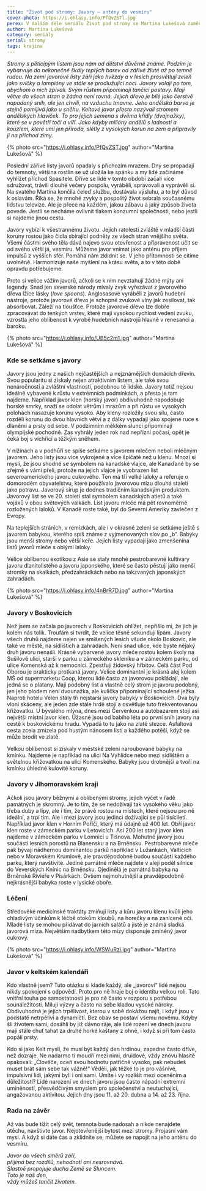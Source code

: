 ```yaml
---
title: "Život pod stromy: Javory – antény do vesmíru"
cover-photo: https://i.ohlasy.info/PfQvZSTl.jpg
perex: V dalším déle seriálu Život pod stromy se Martina Lukešová zaměřila na javory. Těch není v Boskovicích vůbec málo, text doprovázejí podzimní fotografie některých z nich.
author: Martina Lukešová
category: seriály
serial: stromy
tags: krajina
---
```


*Stromy s pěticípým listem jsou nám od dětství důvěrně známé. Podzim je vybarvuje do nekonečné škály teplých barev od zářivé žluté až po temně rudou. Na zemi javorové listy září jako hvězdy a v lesích prosvětlují zeleň jako svíčky a lampióny ve stále se prodlužující noci. Javory volají po tom, abychom o nich zpívali. Svým růstem připomínají tančící postavy. Mají větve do všech stran a žádná není rovná. Jejich dřevo je bílé jako čerstvě napadaný sníh, ale jen chvíli, na vzduchu tmavne. Jeho andělská barva je stejně pomíjivá jako u sněhu. Keltové javor přesto nazývali stromem andělských hlaviček. To pro jejich semena s dvěma křídly (dvojnažky), které se v povětří točí a víří. Jako kdyby milióny andělů s ladností a kouzlem, které umí jen příroda, slétly z vysokých korun na zem a připravily ji na příchod zimy.*

{% photo src="https://i.ohlasy.info/PfQvZST.jpg" author="Martina Lukešová" %}

Poslední zářivé listy javorů opadaly s příchozím mrazem. Dny se propadají do temnoty, většina rostlin se už uložila ke spánku a my lidé začínáme vyhlížet příchod Spasitele. Dříve se lidé v tomto období začali více sdružovat, trávili dlouhé večery pospolu, vyráběli, spravovali a vyprávěli si. Na svatého Martina končila čeleď službu, dostávala výsluhu, a to byl důvod k oslavám. Říká se, že mnohé zvyky a pospolitý život sebrala současnému lidstvu televize. Ale je přece na každém, jakou zábavu a jaký způsob života povede. Jestli se necháme ovlivnit tlakem konzumní společnosti, nebo jestli si najdeme jinou cestu.

Javory vybízí k všestrannému životu. Jejich ratolesti zvláště v mladší části koruny rostou jako čidla sbírající podněty ze všech stran vnějšího světa. Všemi částmi svého těla dává najevo svou otevřenost a připravenost učit se od svého větší já, vesmíru. Můžeme javor vnímat jako anténu pro příjem impulsů z vyšších sfér. Pomáhá nám zklidnit se. V jeho přítomnosti se cítíme uvolněně. Harmonizuje naše myšlení na krásu světa, a to v této době opravdu potřebujeme.

Proto si velice vážím javorů, ačkoli se k nim nevztahují žádné mýty ani legendy. Snad jen severské národy mívaly zvyk vyřezávat z javorového dřeva lžíce lásky (*love spoons*). Anglosasové vyráběli z javorů hudební nástroje, protože javorové dřevo je schopné zvukové vlny jak zesilovat, tak absorbovat. Záleží na tloušťce. Protože javorové dřevo lze dobře zpracovávat do tenkých vrstev, které mají vysokou rychlost vedení zvuku, vzrostla jeho oblíbenost k výrobě hudebních nástrojů hlavně v renesanci a baroku.

{% photo src="https://i.ohlasy.info/UB5c2m1.jpg" author="Martina Lukešová" %}

### Kde se setkáme s javory

Javory jsou jedny z našich nejčastějších a nejznámějších domácích dřevin. Svou popularitu si získaly nejen atraktivním listem, ale také svou nenáročností a zvláštní vlastností, podobnou té lidské. Javory totiž nejsou ideálně vybavené k růstu v extrémních podmínkách, a přesto je tam najdeme. Například javor klen (horský javor) obdivuhodně napodobuje horské smrky, snaží se odolat větrům i mrazům a při růstu ve vysokých polohách nasazuje korunu vysoko. Aby kleny rozložily svou sílu, často rozdělí korunu do dvou hlavních větví a z dálky vypadají jako spojené ruce s dlaněmi a prsty od sebe. V podzimním měkkém slunci připomínají olympijské pochodně. Zas vyhrály jeden rok nad nepřízní počasí, opět je čeká boj s vichřicí a těžkým sněhem.

V nížinách a v podhůří se spíše setkáme s javorem mlečem neboli mléčným javorem. Jeho listy jsou více vykrojené a více špičaté než u klenu. Mnozí si myslí, že jsou shodné se symbolem na kanadské vlajce, ale Kanaďané by se zřejmě s vámi přeli, protože na jejich vlajce je vyobrazen list severoamerického javoru cukrového. Ten má tři velké laloky a referuje o domorodém obyvatelstvu, které používalo javorovou mízu dlouhá staletí jako potravu. Javorový sirup je dodnes tradičním kanadským produktem. Javorový list se ve 20. století stal symbolem kanadských atletů a také vojáků v obou světových válkách. List javoru mleče má pět rovnoměrně rozložených laloků. V Kanadě roste také, byl do Severní Ameriky zavlečen z Evropy.

Na teplejších stráních, v remízkách, ale i v okrasné zeleni se setkáme ještě s javorem babykou, kterého spíš známe z vyjmenovaných slov po „b“. Babyky jsou menší stromy nebo větší keře. Jejich listy vypadají jako zmenšenina listů javorů mleče s oblými laloky.

Velice oblíbenou exotikou z Asie se staly mnohé pestrobarevné kultivary javoru dlanitolistého a javoru japonského, které se často pěstují jako menší stromky na skalkách, předzahrádkách nebo na takzvaných japonských zahradách.

{% photo src="https://i.ohlasy.info/4nBrR7D.jpg" author="Martina Lukešová" %}

### Javory v Boskovicích

Než jsem se začala po javorech v Boskovicích ohlížet, nepřišlo mi, že jich je kolem nás tolik. Troufám si tvrdit, že velice těsně sekundují lípám. Javory všech druhů najdeme nejen ve smíšených lesích všude okolo Boskovic, ale také ve městě, na sídlištích a zahradách. Není snad ulice, kde byste nějaký druh javoru nenašli. Krásně vybarvené javory mleče rostou kolem školy na Sušilově ulici, starší v parku u zámeckého skleníku a v zámeckém parku, od ulice Komenská až k nemocnici. Zpestřují židovský hřbitov. Celá část Pod Oborou je prakticky protkaná javory. Velice dominantní je krásná alej kolem MŠ od supermarketu Coop, kterou lidé často za javorovou pokládají, ale jedná se o platany. Mají podobný list a vlastně celý strom je javoru podobný, jen jeho plodem není dvounažka, ale kulička připomínající schoulené ježka. Naproti hotelu Velen stály tři nejstarší javory babyky v Boskovicích. Dva byly vloni skáceny, ale jeden zde stále hrdě stojí a osvětluje tuto frekventovanou křižovatku. U bývalého mlýna, dnes mezi Červenkou a autobazarem stojí asi největší místní javor klen. Úžasné jsou od babího léta po první sníh javory na cestě k boskovickému hradu. Vypadá to tu jako na zlaté stezce. Asfaltová cesta zcela zmizela pod hustým nánosem listí a každého potěší, když se může brodit ve zlatě. 

Velkou oblíbenost si získaly v městské zeleni naroubované babyky na kmínku. Najdeme je například na ulici Na Vyhlídce nebo mezi sídlištěm a světelnou křižovatkou na ulici Komenského. Babyky jsou drobnější a tvoří na kmínku úhledné kulovité koruny. 

### Javory v Jihomoravském kraji

Ačkoli jsou javory běžnými a oblíbenými stromy, jejich výčet v řadě památných je skromný. Je to tím, že se nedožívají tak vysokého věku jako třeba duby a lípy, ale i tím, že právě rostou na místech, které nejsou pro ně ideální, a trpí tím. Ale i mezi javory jsou jedinci dožívající se půl tisíciletí. Například javor klen v Horním Poříčí, který má údajně už 400 let. Obří javor klen roste v zámeckém parku v Letovicích. Asi 200 let starý javor klen najdeme v zámeckém parku v Lomnici u Tišnova. Mohutné javory jsou součástí lesních porostů na Blanensku a na Brněnsku. Pestrobarevné mleče pak bývají nádhernou dominantou parků například v Lužánkách, Valticích nebo v Moravském Krumlově, ale pravděpodobně budou součástí každého parku, který navštívíte. Jediné památné mleče najdete v aleji podél silnice do Veverských Knínic na Brněnsku. Ojedinělá je památná babyka na Brněnské Riviéře v Pisárkách. Ovšem nejmohutnější a pravděpodobně nejkrásnější babyka roste v lysické oboře. 

### Léčení

Středověké medicínské traktáty zmiňují listy a kůru javoru klenu kvůli jeho chladivým účinkům k léčbě otokům kloubů, na horečky a na zanícené oči. Mladé listy se mohou přidávat do jarních salátů a jistě je známá sladká javorová míza. Největším nadbytkem této mízy disponuje zmíněný javor cukrový.

{% photo src="https://i.ohlasy.info/WSWuRzi.jpg" author="Martina Lukešová" %}

### Javor v keltském kalendáři

Kdo vlastně jsem? Tuto otázku si klade každý, ale „javoroví“ lidé nejsou nikdy spokojení s odpovědí. Proto pro ně hraje boj o identitu velkou roli. Tato vnitřní touha po samostatnosti je pro ně často v rozporu s potřebou sounáležitosti. Milují výzvy a často na sebe kladou vysoké nároky. Obdivuhodná je jejich trpělivost, kterou v sobě dokážou najít, i když jsou v podstatě netrpěliví a dynamičtí. Bez obav se postaví všemu novému. Kdyby šli životem sami, dosáhli by již dávno ráje, ale lidé rození ve dnech javoru mají stále chuť tahat za druhé horké kaštany z ohně, i když si při tom často popálí prsty.

Kdo si jako Kelt myslí, že musí být každý den hrdinou, zapadne často dříve, než dozraje. Ne nadarmo ti moudří mezi nimi, druidové, vždy znovu hlasitě opakovali: „Člověče, oceň svou hodnotu patřičně vysoko, pak nebudeš muset brát sám sebe tak vážně!“ Věděli, jak těžké to je pro vášnivé, impulsivní lidi, jakými byli i oni sami. Umíte i vy rozlišit mezi oceněním a důležitostí? Lidé narození ve dnech javoru jsou často nápadní extremní umíněností, přesvědčivým smyslem pro společenství a neutuchající, angažovanou aktivitou. Jejich dny jsou 11. až 20. dubna a 14. až 23. října.

### Rada na závěr

Až vás bude tížit celý svět, temnota bude nadosah a nikde nenajdete útěchu, navštivte javor. Nejotevřenější bytost mezi stromy. Projasní vám mysl. A když si dáte čas a zklidníte se, můžete se napojit na jeho anténu do vesmíru. 

*Javor do všech směrů září,  
přijímá bez rozdílů, nehodnotí ani nesrovnává.  
Slastně propojuje ducha Země se Sluncem.  
Toto je náš den,  
vždy můžeš tančit životem.*

